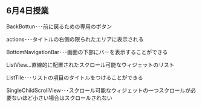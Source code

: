 ## 6月4日授業
BackBottun･･･前に戻るための専用のボタン

actions･･･タイトルの右側の限られたエリアに表示される

BottomNavigationBar･･･画面の下部にバーを表示することができる

ListView...直線的に配置されたスクロール可能なウィジェットのリスト

ListTile･･･リストの項目のタイトルをつけることができる

SingleChildScrollView･･･スクロール可能なウィジェットの一つスクロールが必要ないほど小さい場合はスクロールされない

